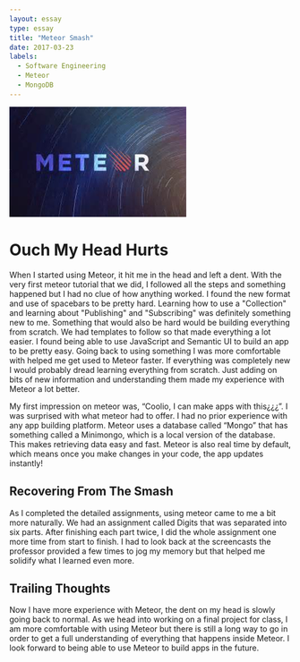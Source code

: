 ```yaml
---
layout: essay
type: essay
title: "Meteor Smash"
date: 2017-03-23
labels:
  - Software Engineering
  - Meteor
  - MongoDB
---
```


<img class="ui floated right image" src="../images/meteor-logo.jpg">

# Ouch My Head Hurts

When I started using Meteor, it hit me in the head and left a dent. With the very first meteor tutorial that we did, I followed all the steps and something happened but I had no clue of how anything worked. I found the new format and use of spacebars to be pretty hard. Learning how to use a "Collection" and learning about "Publishing" and "Subscribing" was definitely something new to me. Something that would also be hard would be building everything from scratch. We had templates to follow so that made everything a lot easier. I found being able to use JavaScript and Semantic UI to build an app to be pretty easy. Going back to using something I was more comfortable with helped me get used to Meteor faster. If everything was completely new I would probably dread learning everything from scratch. Just adding on bits of new information and understanding them made my experience with Meteor a lot better.

My first impression on meteor was, “Coolio, I can make apps with this¿¿¿”. I was surprised with what meteor had to offer. I had no prior experience with any app building platform. Meteor uses a database called “Mongo” that has something called a Minimongo, which is a local version of the database. This makes retrieving data easy and fast. Meteor is also real time by default, which means once you make changes in your code, the app updates instantly!

## Recovering From The Smash

As I completed the detailed assignments, using meteor came to me a bit more naturally. We had an assignment called Digits that was separated into six parts. After finishing each part twice, I did the whole assignment one more time from start to finish. I had to look back at the screencasts the professor provided a few times to jog my memory but that helped me solidify what I learned even more.

## Trailing Thoughts

Now I have more experience with Meteor, the dent on my head is slowly going back to normal. As we head into working on a final project for class, I am more comfortable with using Meteor but there is still a long way to go in order to get a full understanding of everything that happens inside Meteor. I look forward to being able to use Meteor to build apps in the future.
